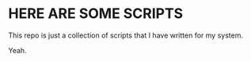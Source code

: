 # HERE ARE SOME SCRIPTS

This repo is just a collection of scripts that I have written for my system.

Yeah.
